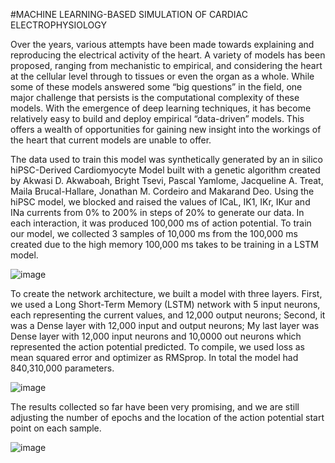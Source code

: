#MACHINE LEARNING-BASED SIMULATION OF CARDIAC ELECTROPHYSIOLOGY

 Over the years, various attempts have been made towards explaining and reproducing the electrical activity of the heart. A variety of models has been proposed, ranging from mechanistic to empirical, and considering the heart at the cellular level through to tissues or even the organ as a whole. While some of these models answered some “big questions” in the field, one major challenge that persists is the computational complexity of these models. With the emergence of deep learning techniques, it has become relatively easy to build and deploy empirical “data-driven” models. This offers a wealth of opportunities for gaining new insight into the workings of the heart that current models are unable to offer.

 The data used to train this model was synthetically generated by an in silico hiPSC-Derived Cardiomyocyte Model built with a genetic algorithm created by Akwasi D. Akwaboah, Bright Tsevi, Pascal Yamlome, Jacqueline A. Treat, Maila Brucal-Hallare, Jonathan M. Cordeiro and Makarand Deo. Using the hiPSC model, we blocked  and raised the values of  ICaL, IK1, IKr, IKur and INa currents from 0% to 200% in steps of 20% to generate our data.  In each interaction, it was produced 100,000 ms of action potential. To train our model, we collected 3 samples of 10,000 ms from the 100,000 ms created due to the high memory 100,000 ms takes to be training  in a LSTM model.  

![image](https://user-images.githubusercontent.com/75848451/152657932-dd97c201-a003-4f5c-8140-21455ac0a4d1.png)

To create the network architecture, we built a model with three layers. First, we used a Long Short-Term Memory (LSTM) network with 5 input neurons, each representing the current values, and 12,000 output neurons; Second, it was a Dense layer with 12,000 input and output neurons; My last layer was Dense layer with 12,000 input neurons and 10,0000 out neurons which represented the action potential predicted.  To compile, we used loss as mean squared error and optimizer as RMSprop. In total the model had 840,310,000 parameters.

![image](https://user-images.githubusercontent.com/75848451/152658540-86672575-2988-4548-a335-d5438fc04d44.png)

The results collected so far have been very promising, and we are still adjusting the number of epochs and the location of the action potential start point on each sample.
 
 ![image](https://user-images.githubusercontent.com/75848451/152658514-ab86a948-8f52-46da-85c8-964ad2caf739.png)
